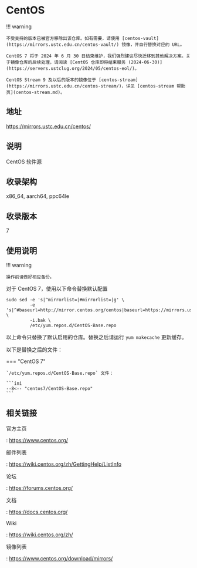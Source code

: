 # CentOS

!!! warning

    不受支持的版本已被官方移除出该仓库。如有需要，请使用 [centos-vault](https://mirrors.ustc.edu.cn/centos-vault/) 镜像，并自行替换对应的 URL。

    CentOS 7 将于 2024 年 6 月 30 日结束维护，我们强烈建议尽快迁移到其他解决方案。关于镜像仓库的后续处理，请阅读 [CentOS 仓库即将结束服务 (2024-06-30)](https://servers.ustclug.org/2024/05/centos-eol/)。

    CentOS Stream 9 及以后的版本的镜像位于 [centos-stream](https://mirrors.ustc.edu.cn/centos-stream/)，详见 [centos-stream 帮助页](centos-stream.md)。

## 地址

<https://mirrors.ustc.edu.cn/centos/>

## 说明

CentOS 软件源

## 收录架构

x86_64, aarch64, ppc64le

## 收录版本

7

## 使用说明

!!! warning

    操作前请做好相应备份。

对于 CentOS 7，使用以下命令替换默认配置

    sudo sed -e 's|^mirrorlist=|#mirrorlist=|g' \
             -e 's|^#baseurl=http://mirror.centos.org/centos|baseurl=https://mirrors.ustc.edu.cn/centos|g' \
             -i.bak \
             /etc/yum.repos.d/CentOS-Base.repo

以上命令只替换了默认启用的仓库。替换之后请运行 `yum makecache` 更新缓存。

以下是替换之后的文件：

=== "CentOS 7"

    `/etc/yum.repos.d/CentOS-Base.repo` 文件：

    ```ini
    --8<-- "centos7/CentOS-Base.repo"
    ```

## 相关链接

官方主页

:   <https://www.centos.org/>

邮件列表

:   <https://wiki.centos.org/zh/GettingHelp/ListInfo>

论坛

:   <https://forums.centos.org/>

文档

:   <https://docs.centos.org/>

Wiki

:   <https://wiki.centos.org/zh/>

镜像列表

:   <https://www.centos.org/download/mirrors/>
